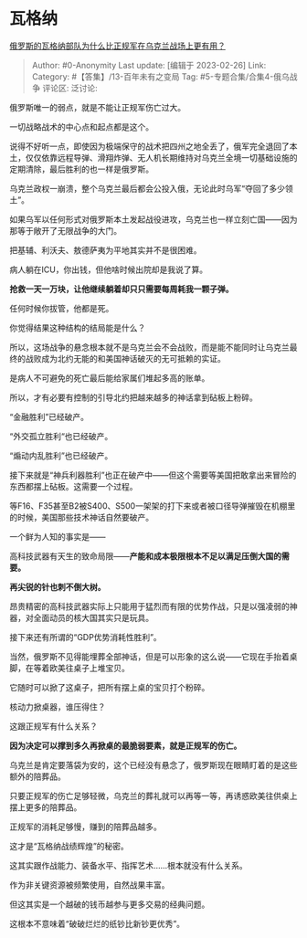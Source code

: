 # 瓦格纳
[俄罗斯的瓦格纳部队为什么比正规军在乌克兰战场上更有用？](https://www.zhihu.com/question/584612485/answer/2911196934)

> Author: #0-Anonymity
> Last update: [编辑于 2023-02-26]
> Link:
> Category: #【答集】/13-百年未有之变局
> Tag: #5-专题合集/合集4-俄乌战争
> 评论区:
> 泛讨论:

俄罗斯唯一的弱点，就是不能让正规军伤亡过大。

一切战略战术的中心点和起点都是这个。

说得不好听一点，即使因为极端保守的战术把四州之地全丢了，俄军完全退回了本土，仅仅依靠远程导弹、滑翔炸弹、无人机长期维持对乌克兰全境一切基础设施的定期清除，最后胜利的也一样是俄罗斯。

乌克兰政权一崩溃，整个乌克兰最后都会公投入俄，无论此时乌军“夺回了多少领土”。

如果乌军以任何形式对俄罗斯本土发起战役进攻，乌克兰也一样立刻亡国——因为那等于敞开了无限战争的大门。

把基辅、利沃夫、敖德萨夷为平地其实并不是很困难。

病人躺在ICU，你出钱，但他啥时候出院却是我说了算。

**抢救一天一万块，让他继续躺着却只只需要每周耗我一颗子弹。**

任何时候你拔管，他都是死。

你觉得结果这种结构的结局能是什么？

所以，这场战争的悬念根本就不是乌克兰会不会战败，而是能不能同时让乌克兰最终的战败成为北约无能的和美国神话破灭的无可抵赖的实证。

是病人不可避免的死亡最后能给家属们堆起多高的账单。

所以，才有必要有控制的引导北约把越来越多的神话拿到砧板上粉碎。

“金融胜利”已经破产。

“外交孤立胜利“也已经破产。

“煽动内乱胜利”也已经破产。

接下来就是“神兵利器胜利”也正在破产中——但这个需要等美国把敢拿出来冒险的东西都摆上砧板。这需要一个过程。

等F16、F35甚至B2被S400、S500一架架的打下来或者被口径导弹摧毁在机棚里的时候，美国那些技术神话自然要破产。

一个鲜为人知的事实是——

高科技武器有天生的致命局限——**产能和成本极限根本不足以满足压倒大国的需要。**

**再尖锐的针也刺不倒大树。**

昂贵精密的高科技武器实际上只能用于猛烈而有限的优势作战，只是以强凌弱的神器，对全面动员的核大国其实只是玩具。

接下来还有所谓的“GDP优势消耗性胜利”。

当然，俄罗斯不见得能埋葬全部神话，但是可以形象的这么说——它现在手抬着桌脚，在等着欧美往桌子上堆宝贝。

它随时可以掀了这桌子，把所有摆上桌的宝贝打个粉碎。

核动力掀桌器，谁压得住？

这跟正规军有什么关系？

**因为决定可以撑到多久再掀桌的最脆弱要素，就是正规军的伤亡。**

乌克兰是肯定要落袋为安的，这个已经没有悬念了，俄罗斯现在眼睛盯着的是这些额外的陪葬品。

只要正规军的伤亡足够轻微，乌克兰的葬礼就可以再等一等，再诱惑欧美往供桌上摆上更多的陪葬品。

正规军的消耗足够慢，赚到的陪葬品越多。

这才是“瓦格纳战绩辉煌”的秘密。

这其实跟作战能力、装备水平、指挥艺术……根本就没有什么关系。

作为非关键资源被频繁使用，自然战果丰富。

但这其实是一个越破的钱币越参与更多交易的经典问题。

这根本不意味着“破破烂烂的纸钞比新钞更优秀”。
